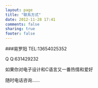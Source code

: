 ```yaml
---
layout: page
title: "联系方式"
date: 2012-11-28 17:41
comments: false
sharing: true
footer: false
---
```


###易罗阳
TEL:13654025352

Q Q:631429232

如果你对电子设计和C语言又一番热情和爱好

随时电话咨询......

